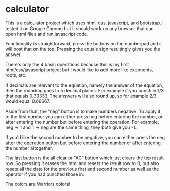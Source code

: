 # calculator
This is a calculator project which uses html, css, javascript, and bootstrap. I tested it on Google Chrome but it should work on any browser that
can open html files and run javascript code.

Functionality is straightforward, press the buttons on the numberpad and it will post that on the top. Pressing the equals
sign resultingly gives you the answer.

There's only the 4 basic operations because this is my first html/css/javascript project but I would like to add more like
exponents, roots, etc.

If decimals are relevant to the equation, namely the answer of the equation, then the rounding goes to 5 decimal places. For
example if you punch in 1/3 that equals 0.33333. The answers will also round up, so for example 2/3 would equal 0.66667.

Aside from that, the "neg" button is to make numbers negative. To apply it to the first number you can either press neg before
entering the number, or after entering the number but before entering the operation. For example, neg -> 1 and 1 -> neg are the
same thing, they both give you -1. 

If you'd like the second number to be negative, you can either press the neg after the operation button but before entering the
number or after entering the number altogether.

The last button is the all clear or "AC" button which just clears the top result row. So pressing it erases the html and
resets the result row to 0, but also resets all the data for the previous first and second number as well as the operator if 
you had punched those in.

The colors are Warriors colors!
